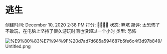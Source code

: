 # 逃生

创建时间: December 10, 2020 2:38 PM
打分: 💛💛💛💛
状态: 弃坑
简评: 太恐怖了不敢玩，在电脑上坚持了很久游玩时间也没超过一个小时
类型: 恐怖

![%E9%80%83%E7%94%9F%20d7ad7d685a594687b5fe6c4f3d97b849/Untitled.png](%E9%80%83%E7%94%9F%20d7ad7d685a594687b5fe6c4f3d97b849/Untitled.png)